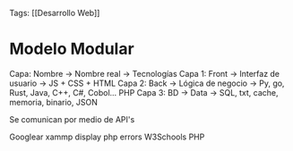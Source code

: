 Tags: [[Desarrollo Web]]
# Modelo Modular 
Capa: Nombre -> Nombre real -> Tecnologías
Capa 1: Front -> Interfaz de usuario -> JS + CSS + HTML
Capa 2: Back -> Lógica de negocio -> Py, go, Rust, Java, C++, C#, Cobol... PHP
Capa 3: BD -> Data -> SQL, txt, cache, memoria, binario, JSON

Se comunican por medio de API's 

Googlear xammp display php errors
W3Schools PHP
